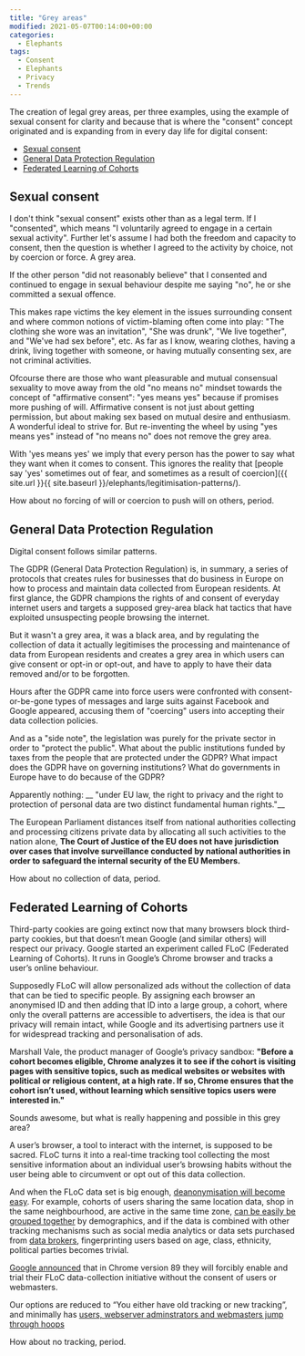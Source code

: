 ```yaml
---
title: "Grey areas"
modified: 2021-05-07T00:14:00+00:00
categories:
  - Elephants
tags:
  - Consent
  - Elephants
  - Privacy
  - Trends
---
```


The creation of legal grey areas, per three examples, using the example of sexual consent for clarity and because that is where the "consent" concept originated and is expanding from in every day life for digital consent:

- [Sexual consent](#sexual-consent)
- [General Data Protection Regulation](#general-data-protection-regulation)
- [Federated Learning of Cohorts](#federated-learning-of-cohorts)

## Sexual consent

I don't think "sexual consent" exists other than as a legal term. If I "consented", which means "I voluntarily agreed to engage in a certain sexual activity". Further let's assume I had both the freedom and capacity to consent, then the question is whether I agreed to the activity by choice, not by coercion or force. A grey area.

If the other person "did not reasonably believe" that I consented and continued to engage in sexual behaviour despite me saying "no", he or she committed a sexual offence.

This makes rape victims the key element in the issues surrounding consent and where common notions of victim-blaming often come into play: "The clothing she wore was an invitation", "She was drunk", "We live together", and "We've had sex before", etc. As far as I know, wearing clothes, having a drink, living together with someone, or having mutually consenting sex, are not criminal activities.

Ofcourse there are those who want pleasurable and mutual consensual sexuality to move away from the old "no means no" mindset towards the concept of "affirmative consent": "yes means yes" because if promises more pushing of will. Affirmative consent is not just about getting permission, but about making sex based on mutual desire and enthusiasm. A wonderful ideal to strive for. But re-inventing the wheel by using "yes means yes" instead of "no means no" does not remove the grey area.

With 'yes means yes' we imply that every person has the power to say what they want when it comes to consent. This ignores the reality that [people say 'yes' sometimes out of fear, and sometimes as a result of coercion]({{ site.url }}{{ site.baseurl }}/elephants/legitimisation-patterns/). 

How about no forcing of will or coercion to push will on others, period.

## General Data Protection Regulation

Digital consent follows similar patterns.

The GDPR (General Data Protection Regulation) is, in summary, a series of protocols that creates rules for businesses that do business in Europe on how to process and maintain data collected from European residents. At first glance, the GDPR champions the rights of and consent of everyday internet users and targets a supposed grey-area black hat tactics that have exploited unsuspecting people browsing the internet.

But it wasn't a grey area, it was a black area, and by regulating the collection of data it actually legitimises the processing and maintenance of data from European residents and creates a grey area in which users can give consent or opt-in or opt-out, and have to apply to have their data removed and/or to be forgotten. 

Hours after the GDPR came into force users were confronted with consent-or-be-gone types of messages and large suits against Facebook and Google appeared, accusing them of "coercing" users into accepting their data collection policies.

And as a "side note", the legislation was purely for the private sector in order to "protect the public". What about the public institutions funded by taxes from the people that are protected under the GDPR? What impact does the GDPR have on  governing institutions? What do governments in Europe have to do because of the GDPR? 

Apparently nothing: __ "under EU law, the right to privacy and the right to protection of personal data are two distinct fundamental human rights."__

The European Parliament distances itself from national authorities collecting and processing citizens private data by allocating all such activities to the nation alone, __The Court of Justice of the EU does not have jurisdiction over cases that involve surveillance conducted by national authorities in order to safeguard the internal security of the EU Members.__ 

How about no collection of data, period.

## Federated Learning of Cohorts

Third-party cookies are going extinct now that many browsers block third-party cookies, but that doesn’t mean Google (and similar others) will respect our privacy. Google started an experiment called FLoC (Federated Learning of Cohorts). It runs in Google’s Chrome browser and tracks a user’s online behaviour.

Supposedly FLoC will allow personalized ads without the collection of data that can be tied to specific people. By assigning each browser an anonymised ID and then adding that ID into a large group, a cohort, where only the overall patterns are accessible to advertisers, the idea is that our privacy will remain intact, while Google and its advertising partners use it for widespread tracking and personalisation of ads.

Marshall Vale, the product manager of Google’s privacy sandbox: __"Before a cohort becomes eligible, Chrome analyzes it to see if the cohort is visiting pages with sensitive topics, such as medical websites or websites with political or religious content, at a high rate. If so, Chrome ensures that the cohort isn’t used, without learning which sensitive topics users were interested in."__

Sounds awesome, but what is really happening and possible in this grey area?

A user’s browser, a tool to interact with the internet, is supposed to be sacred. FLoC turns it into a real-time tracking tool collecting the most sensitive information about an individual user’s browsing habits without the user being able to circumvent or opt out of this data collection.

And when the FLoC data set is big enough, [deanonymisation will become easy](https://github.com/tymyrddin/orchard/tree/main/threat-modelling/DA-threat-model). For example, cohorts of users sharing the same location data, shop in the same neighbourhood, are active in the same time zone, [can be easily be grouped together](https://github.com/tymyrddin/orchard/blob/main/threat-modelling/DA-threat-model/attack-vectors/Classification-analysis.md) by demographics, and if the data is combined with other tracking mechanisms such as social media analytics or data sets purchased from [data brokers](https://github.com/tymyrddin/orchard/blob/main/threat-modelling/DA-threat-model/adversaries/Data-brokers.md), fingerprinting users based on age, class, ethnicity, political parties becomes trivial.

[Google announced](https://developer.chrome.com/blog/privacy-sandbox-update-2021-jan/) that in Chrome version 89 they will forcibly enable and trial their FLoC data-collection initiative without the consent of users or webmasters.

Our options are reduced to “You either have old tracking or new tracking”, and minimally has [users, webserver adminstrators and webmasters jump through hoops](https://github.com/tymyrddin/orchard/blob/main/mitigations/data/FLoC.md)

How about no tracking, period.